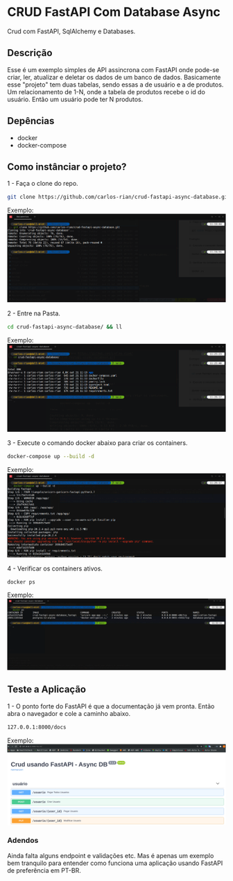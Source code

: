 # CRUD FastAPI Com Database Async
Crud com FastAPI, SqlAlchemy e Databases.

## Descrição

Esse é um exemplo simples de API assincrona com FastAPI onde pode-se criar, ler, atualizar e deletar os dados de um banco de dados.
Basicamente esse "projeto" tem duas tabelas, sendo essas a de usuário e a de produtos.
Um relacionamento de 1-N, onde a tabela de produtos recebe o id do usuário. Então um usuário pode ter N produtos.

## Depências

- docker
- docker-compose

## Como instânciar o projeto?

1 - Faça o clone do repo.
```sh
git clone https://github.com/carlos-rian/crud-fastapi-async-database.git
```
Exemplo:
![alt text](docs/image/01.png)

2 - Entre na Pasta.
``` sh
cd crud-fastapi-async-database/ && ll
```
Exemplo:
![alt text](docs/image/02.png)

3 - Execute o comando docker abaixo para criar os containers.
```sh
docker-compose up --build -d
```
Exemplo:
![alt text](docs/image/03.png)

4 - Verificar os containers ativos.
```sh
docker ps
```
Exemplo:
![alt text](docs/image/04.png)

## Teste a Aplicação

1 - O ponto forte do FastAPI é que a documentação já vem pronta.
Então abra o navegador e cole a caminho abaixo.
```sh
127.0.0.1:8000/docs
```
Exemplo:
![alt text](docs/image/05.png)


### Adendos
Ainda falta alguns endpoint e validações etc.
Mas é apenas um exemplo bem tranquilo para entender como funciona uma aplicação usando FastAPI de preferência em PT-BR.
